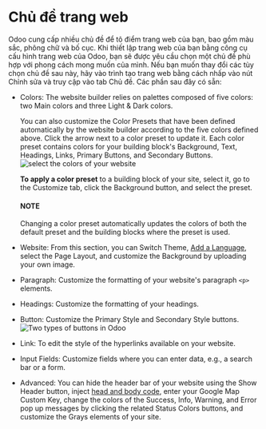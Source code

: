 # Chủ đề trang web

Odoo cung cấp nhiều chủ đề để tô điểm trang web của bạn, bao gồm màu sắc, phông chữ và bố cục. Khi thiết lập trang web của bạn bằng công cụ cấu hình trang web của Odoo, bạn sẽ được yêu cầu chọn một chủ đề phù hợp với phong cách mong muốn của mình. Nếu bạn muốn thay đổi các tùy chọn chủ đề sau này, hãy vào trình tạo trang web bằng cách nhấp vào nút Chỉnh sửa và truy cập vào tab Chủ đề. Các phần sau đây có sẵn:

- Colors: The website builder relies on palettes composed of five colors: two
  Main colors and three Light & Dark colors.

  You can also customize the Color Presets that have been defined automatically by the
  website builder according to the five colors defined above. Click the arrow next to a color preset
  to update it. Each color preset contains colors for your building block's Background,
  Text, Headings, Links, Primary Buttons, and
  Secondary Buttons.
  ![select the colors of your website](applications/websites/website/web_design/themes/colors.png)

  **To apply a color preset** to a building block of your site, select it, go to the
  Customize tab, click the Background button, and select the preset.

  #### NOTE
  Changing a color preset automatically updates the colors of both the default preset and the
  building blocks where the preset is used.
- Website: From this section, you can Switch Theme,
  [Add a Language](../configuration/translate.md), select the Page Layout, and
  customize the Background by uploading your own image.
- Paragraph: Customize the formatting of your website's paragraph `<p>` elements.
- Headings: Customize the formatting of your headings.
- Button: Customize the Primary Style and Secondary Style
  buttons.
  ![Two types of buttons in Odoo](applications/websites/website/web_design/themes/buttons.png)
- Link: To edit the style of the hyperlinks available on your website.
- Input Fields: Customize fields where you can enter data, e.g., a search bar or a form.
- Advanced: You can hide the header bar of your website using the
  Show Header button, inject [head and body code](../reporting/analytics.md#analytics-google-tag-manager),
  enter your Google Map Custom Key, change the colors of the Success,
  Info, Warning, and Error pop up messages by clicking the
  related Status Colors buttons, and customize the Grays elements of your
  site.
